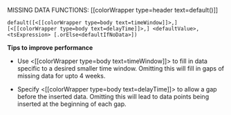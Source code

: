 MISSING DATA FUNCTIONS: [[colorWrapper type=header text=default()]]

`default([<[[colorWrapper type=body text=timeWindow]]>,] [<[[colorWrapper type=body text=delayTime]]>,] <defaultValue>, <tsExpression> [.orElse<defaultIfNoData>])`

**Tips to improve performance**
- Use <[[colorWrapper type=body text=timeWindow]]> to fill in data specific to a desired smaller time window. Omitting this will fill in gaps of missing data for upto 4 weeks.

- Specify <[[colorWrapper type=body text=delayTime]]> to allow a gap before the inserted data. Omitting this will lead to data points being inserted at the beginning of each gap.
